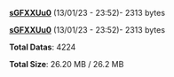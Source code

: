 [**sGFXXUu0**](/data/sGFXXUu0.txt) (13/01/23 - 23:52)- 2313 bytes

[**sGFXXUu0**](/data/sGFXXUu0.txt) (13/01/23 - 23:52)- 2313 bytes

**Total Datas**: 4224

**Total Size**: 26.20 MB / 26.2 MB